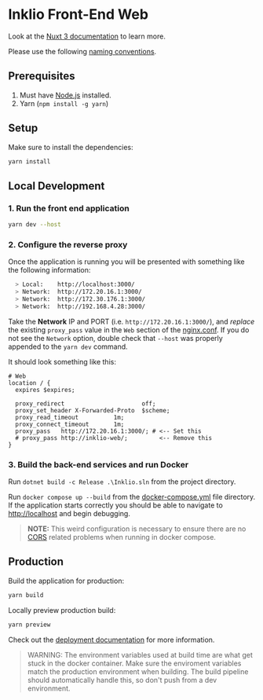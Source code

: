 # Inklio Front-End Web

Look at the [Nuxt 3 documentation](https://nuxt.com/docs/getting-started/introduction) to learn more.

Please use the following [naming conventions](naming.md).

## Prerequisites
 1. Must have [Node.js](https://nodejs.org/en) installed.
 2. Yarn (`npm install -g yarn`)

## Setup

Make sure to install the dependencies:

```bash
yarn install
```

## Local Development

### 1. Run the front end application

```bash
yarn dev --host
```

### 2. Configure the reverse proxy

Once the application is running you will be presented with something like the following information:
``` bash
  > Local:    http://localhost:3000/
  > Network:  http://172.20.16.1:3000/
  > Network:  http://172.30.176.1:3000/
  > Network:  http://192.168.4.28:3000/
```
Take the **Network** IP and PORT (i.e. `http://172.20.16.1:3000/`), and *replace* the existing `proxy_pass` value in the `Web` section of the [nginx.conf](../../ReverseProxy/nginx.conf). If you do not see the `Network` option, double check that `--host` was properly appended to the `yarn dev` command.

It should look something like this:
```
# Web
location / {
  expires $expires;

  proxy_redirect                      off;
  proxy_set_header X-Forwarded-Proto  $scheme;
  proxy_read_timeout          1m;
  proxy_connect_timeout       1m;
  proxy_pass   http://172.20.16.1:3000/; # <-- Set this
  # proxy_pass http://inklio-web/;         <-- Remove this
}
```

### 3. Build the back-end services and run Docker
Run `dotnet build -c Release .\Inklio.sln` from the project directory.

Run `docker compose up --build` from the [docker-compose.yml](./docker-compose.yml) file directory. If the application starts correctly you should be able to navigate to [http://localhost](http://localhost) and begin debugging.

> **NOTE:** This weird configuration is necessary to ensure there are no [CORS](https://developer.mozilla.org/en-US/docs/Web/HTTP/CORS) related problems when running in docker compose.


## Production

Build the application for production:

```bash
yarn build
```

Locally preview production build:

```bash
yarn preview
```

Check out the [deployment documentation](https://nuxt.com/docs/getting-started/deployment) for more information.

> WARNING: The environment variables used at build time are what get stuck in the docker container. Make sure the enviroment variables match the production environment when building. The build pipeline should automatically handle this, so don't push from a dev environment.
